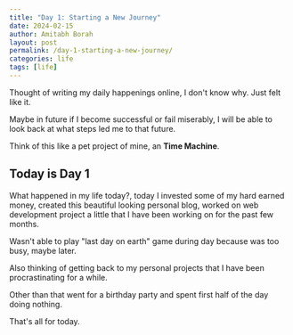 ```yaml
---
title: "Day 1: Starting a New Journey"
date: 2024-02-15
author: Amitabh Borah
layout: post
permalink: /day-1-starting-a-new-journey/
categories: life
tags: [life]
---
```


Thought of writing my daily happenings online, I don't know why. Just felt like it.<br>

Maybe in future if I become successful or fail miserably, I will be able to look back at what steps led me to that future.<br>

Think of this like a pet project of mine, an **Time Machine**.<br>

## Today is Day 1

What happened in my life today?, today I invested some of my hard earned money, created this beautiful looking personal blog, worked on web development project a little that I have been working on for the past few months.<br>

Wasn't able to play "last day on earth" game during day because was too busy, maybe later.<br>

Also thinking of getting back to my personal projects that I have been procrastinating for a while.<br>

Other than that went for a birthday party and spent first half of the day doing nothing.<br>

That's all for today.
